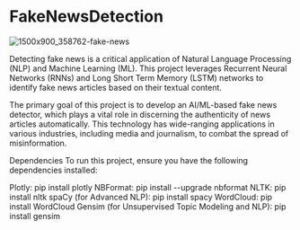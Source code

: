 # FakeNewsDetection



![1500x900_358762-fake-news](https://github.com/saahil1801/FakeNewsDetection/assets/84408557/a6a7b733-39c8-47ad-8c74-f578c8d6fc27)


Detecting fake news is a critical application of Natural Language Processing (NLP) and Machine Learning (ML). This project leverages Recurrent Neural Networks (RNNs) and Long Short Term Memory (LSTM) networks to identify fake news articles based on their textual content.

The primary goal of this project is to develop an AI/ML-based fake news detector, which plays a vital role in discerning the authenticity of news articles automatically. This technology has wide-ranging applications in various industries, including media and journalism, to combat the spread of misinformation.

Dependencies
To run this project, ensure you have the following dependencies installed:

Plotly: pip install plotly
NBFormat: pip install --upgrade nbformat
NLTK: pip install nltk
spaCy (for Advanced NLP): pip install spacy
WordCloud: pip install WordCloud
Gensim (for Unsupervised Topic Modeling and NLP): pip install gensim
